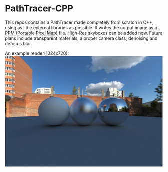 # PathTracer-CPP
This repos contains a PathTracer made completely from scratch in C++, using as little external libraries as possible. It writes the output image as a [PPM (Portable Pixel Map)](https://en.wikipedia.org/wiki/Netpbm) file. High-Res skyboxes can be added now. Future plans include transparent materials, a proper camera class, denoising and defocus blur.

An example render(1024x720):
![mainImage](https://github.com/seudonym/PathTracer-CPP/blob/main/img/banner.png)
